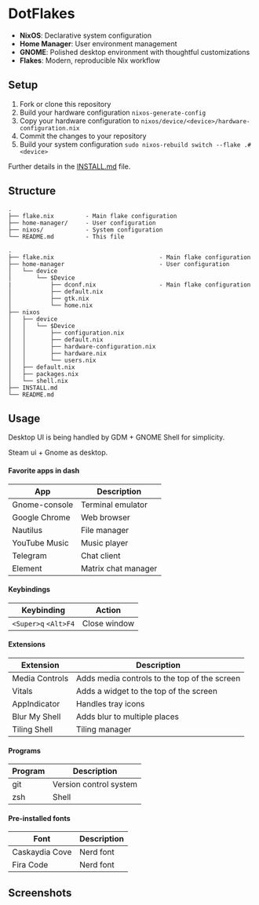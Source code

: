 # DotFlakes

- **NixOS**: Declarative system configuration
- **Home Manager**: User environment management
- **GNOME**: Polished desktop environment with thoughtful customizations
- **Flakes**: Modern, reproducible Nix workflow

## Setup
1. Fork or clone this repository
2. Build your hardware configuration `nixos-generate-config`
3. Copy your hardware configuration to `nixos/device/<device>/hardware-configuration.nix`
4. Commit the changes to your repository
5. Build your system configuration `sudo nixos-rebuild switch --flake .#<device>` 

Further details in the [INSTALL.md](./INSTALL.md) file.


## Structure

```
.
├── flake.nix         - Main flake configuration
├── home-manager/     - User configuration
├── nixos/            - System configuration
└── README.md         - This file
```
```
.
├── flake.nix                              - Main flake configuration
├── home-manager                           - User configuration
│   └── device                             
│       └── $Device                        
|           ├── dconf.nix                  - Main flake configuration
│           ├── default.nix
│           ├── gtk.nix
│           └── home.nix
├── nixos
│   ├── device
│   │   └── $Device
│   │       ├── configuration.nix
│   │       ├── default.nix
│   │       ├── hardware-configuration.nix
│   │       ├── hardware.nix
│   │       └── users.nix
│   ├── default.nix
│   ├── packages.nix
│   └── shell.nix
├── INSTALL.md
└── README.md
```

## Usage

Desktop UI is being handled by GDM + GNOME Shell for simplicity.

Steam ui + Gnome as desktop.



#### Favorite apps in dash

| App | Description |
| --- | --- |
| Gnome-console | Terminal emulator |
| Google Chrome | Web browser |
| Nautilus | File manager |
| YouTube Music | Music player |
| Telegram | Chat client |
| Element | Matrix chat manager |



#### Keybindings

| Keybinding | Action |
| --- | --- |
| `<Super>q` `<Alt>F4` | Close window |


#### Extensions


| Extension | Description |
| --- | --- |
| Media Controls | Adds media controls to the top of the screen |
| Vitals | Adds a widget to the top of the screen |
| AppIndicator | Handles tray icons |
| Blur My Shell | Adds blur to multiple places |
| Tiling Shell | Tiling manager |




#### Programs

| Program | Description |
| --- | --- |
| git | Version control system |
| zsh | Shell |


#### Pre-installed fonts

| Font | Description |
| --- | --- |
| Caskaydia Cove | Nerd font |
| Fira Code | Nerd font |

## Screenshots
